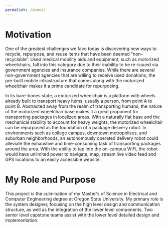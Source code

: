 ```yaml
---
permalink: /about/
---
```

# Motivation
One of the greatest challenges we face today is discovering new ways to recycle, repurpose, and reuse items that have been deemed “non-recyclable”. Used medical mobility aids and equipment, such as motorized wheelchairs, fall into this category due to their inability to be re-issued via government agencies and insurance companies. While there are several non-government agencies that are willing to receive used donations, the pre-built mobile infrastructure that comes along with the motorized wheelchair makes it a prime candidate for repurposing. 

In its bare-bones state, a motorized wheelchair is a platform with wheels already built to transport heavy items, usually a person, from point A to point B. Abstracted away from the realm of transporting humans, the nature of the motorized wheelchair base makes it a great proponent for transporting packages in localized areas. With a naturally flat base and the mechanical stability to account for heavy weights, the motorized wheelchair can be repurposed as the foundation of a package delivery robot. In environments such as college campus, downtown metropolises, and suburban neighborhoods, an autonomously operated delivery robot could alleviate the exhaustive and time-consuming task of transporting packages around the area. With the ability to tap into the on-campus WiFi, the robot would have unlimited power to navigate, map, stream live video feed and GPS locations to an easily accessible website. 

# My Role and Purpose
This project is the culmination of my Master's of Science in Electrical and Computer Engineering degree at Oregon State University. My primary role is the system designer, focusing on the high level design and communication structure, as well as the integration of the lower level components. Two senior level capstone teams assist with the lower level detailed design and implementation. 
